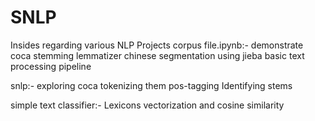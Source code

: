 # SNLP
Insides regarding various NLP Projects
corpus file.ipynb:-
demonstrate coca
stemming
lemmatizer
chinese segmentation using jieba
basic text processing pipeline

snlp:-
exploring coca
tokenizing them
pos-tagging
Identifying stems

simple text classifier:-
Lexicons
vectorization and cosine similarity
  
